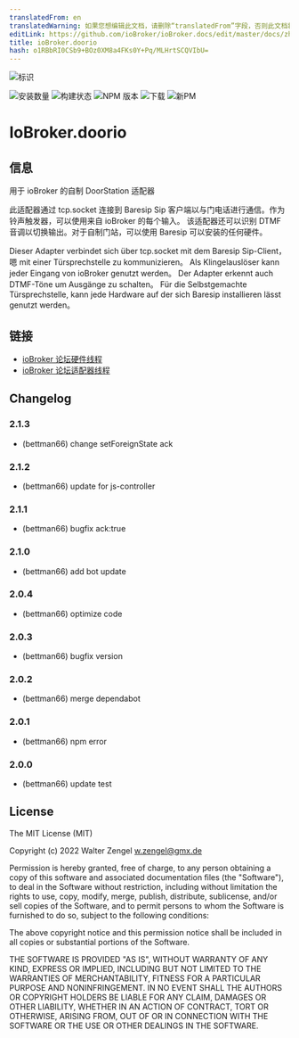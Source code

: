 ```yaml
---
translatedFrom: en
translatedWarning: 如果您想编辑此文档，请删除“translatedFrom”字段，否则此文档将再次自动翻译
editLink: https://github.com/ioBroker/ioBroker.docs/edit/master/docs/zh-cn/adapterref/iobroker.doorio/README.md
title: ioBroker.doorio
hash: o1RBbRI0CSb9+BOz0XM8a4FKs0Y+Pq/MLHrtSCQVIbU=
---
```

![标识](../../../en/adapterref/iobroker.doorio/admin/doorio.png)

![安装数量](http://iobroker.live/badges/doorio-stable.svg)
![构建状态](https://travis-ci.org/Bettman66/ioBroker.doorio.svg?branch=master)
![NPM 版本](http://img.shields.io/npm/v/iobroker.doorio.svg)
![下载](https://img.shields.io/npm/dm/iobroker.doorio.svg)
![新PM](https://nodei.co/npm/iobroker.doorio.png?downloads=true)

# IoBroker.doorio
## 信息
用于 ioBroker 的自制 DoorStation 适配器

此适配器通过 tcp.socket 连接到 Baresip Sip 客户端以与门电话进行通信。作为铃声触发器，可以使用来自 ioBroker 的每个输入。
该适配器还可以识别 DTMF 音调以切换输出。对于自制门站，可以使用 Baresip 可以安装的任何硬件。

Dieser Adapter verbindet sich über tcp.socket mit dem Baresip Sip-Client，嗯 mit einer Türsprechstelle zu kommunizieren。 Als Klingelauslöser kann jeder Eingang von ioBroker genutzt werden。 Der Adapter erkennt auch DTMF-Töne um Ausgänge zu schalten。 Für die Selbstgemachte Türsprechstelle, kann jede Hardware auf der sich Baresip installieren lässt genutzt werden。

## 链接
* [ioBroker 论坛硬件线程](https://forum.iobroker.net/topic/23413/ich-baue-eine-t%C3%BCrsprechstelle-ohne-cloud)
* [ioBroker 论坛适配器线程](https://forum.iobroker.net/topic/22746/test-adapter-doorio-v0-0-x)

## Changelog
### 2.1.3
* (bettman66) change setForeignState ack

### 2.1.2
* (bettman66) update for js-controller

### 2.1.1
* (bettman66) bugfix ack:true

### 2.1.0
* (bettman66) add bot update

### 2.0.4
* (bettman66) optimize code

### 2.0.3
* (bettman66) bugfix version

### 2.0.2
* (bettman66) merge dependabot

### 2.0.1
* (bettman66) npm error

### 2.0.0
* (bettman66) update test

## License
The MIT License (MIT)

Copyright (c) 2022 Walter Zengel <w.zengel@gmx.de>

Permission is hereby granted, free of charge, to any person obtaining a copy
of this software and associated documentation files (the "Software"), to deal
in the Software without restriction, including without limitation the rights
to use, copy, modify, merge, publish, distribute, sublicense, and/or sell
copies of the Software, and to permit persons to whom the Software is
furnished to do so, subject to the following conditions:

The above copyright notice and this permission notice shall be included in
all copies or substantial portions of the Software.

THE SOFTWARE IS PROVIDED "AS IS", WITHOUT WARRANTY OF ANY KIND, EXPRESS OR
IMPLIED, INCLUDING BUT NOT LIMITED TO THE WARRANTIES OF MERCHANTABILITY,
FITNESS FOR A PARTICULAR PURPOSE AND NONINFRINGEMENT. IN NO EVENT SHALL THE
AUTHORS OR COPYRIGHT HOLDERS BE LIABLE FOR ANY CLAIM, DAMAGES OR OTHER
LIABILITY, WHETHER IN AN ACTION OF CONTRACT, TORT OR OTHERWISE, ARISING FROM,
OUT OF OR IN CONNECTION WITH THE SOFTWARE OR THE USE OR OTHER DEALINGS IN
THE SOFTWARE.